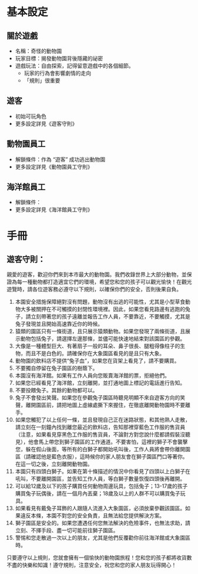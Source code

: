 # 基本設定

## 關於遊戲
- 名稱：奇怪的動物園
- 玩家目標：揭發動物園背後隱藏的祕密
- 遊戲玩法：自由探索，記得留意遊戲中的各個細節。
  - 玩家的行為會影響劇情的走向
  - 「規則」很重要


## 遊客
- 初始可玩角色
- 更多設定詳見《遊客守則》


## 動物園員工
- 解鎖條件：作為 “遊客” 成功逃出動物園
- 更多設定詳見《動物園員工守則》


## 海洋館員工
- 解鎖條件：
- 更多設定詳見《海洋館員工守則》




# 手冊

## 遊客守則：

親愛的遊客，歡迎你們來到本市最大的動物園。我們收錄世界上大部分動物，並保證為每一種動物都打造適宜它們的環境，希望您和您的孩子可以觀光愉快！在觀光遊覽時，請各位遊客務必遵守以下規則，以確保你們的安全，否則後果自負。

1. 本園安全措施保障絕對沒有問題，動物沒有出逃的可能性，尤其是小型草食動物大多被關押在不可觸摸的封閉性環境裡。因此，如果您看見路邊有逃跑的兔子，請立刻帶著您的孩子遠離並報告工作人員，不要靠近，不要觸摸，尤其是兔子發現並且開始高速靠近你的時候。
2. 猿類的園區只有一條街道，且只展示猿類動物。如果您發現了兩條街道，且展示動物包括兔子，請選擇左邊那條，並儘可能快速地結束對該園區的參觀。
3. 大像是一種體型巨大、有著扇子一般的耳朵、鼻子很長、腿粗得像柱子的生物，而且不是白色的。請確保你在大象園區看見的是且只有大象。
4. 動物園的飲料店不提供“兔子血”，如果您在貨架上看見了，請不要購買。
5. 不要獨自停留在兔子園區的樹蔭下。
6. 本園沒有海洋館。如果有工作人員向您販賣海洋館的票，拒絕他們。
7. 如果您已經看見了海洋館，立刻離開，並打通地圖上標記的電話進行告知。
8. 不要投餵兔子。其餘的動物都可以。
9. 兔子不會發出笑聲。如果您在參觀兔子園區時聽見明顯不來自遊客方向的笑聲，離開園區前，請把地圖上虛線處撕下來握住，在徹底離開動物園時不要離手。
10. 如果您觸犯了以上任何一條，並且發現自己正在迷路狀態，和其他熟人走散，請立刻在一刻鐘內找到離您最近的飲料店，告知那裡穿藍色工作服的售貨員（注意，如果看見穿黑色工作服的售貨員，不論對方對您說什麼都請假裝沒聽見），他會馬上帶您到獅子園區的工作通道。不要害怕，這裡的獅子不會襲擊您，躲在假山後面，等所有的白獅子都開始吼叫後，工作人員將會帶你離開園區（請確認他是藍色衣服），這時候你的家人朋友會在獅子園區門口等著你。在這一切之後，立刻離開動物園。
11. 本園只有四頭白獅子。如果在第十條描述的情況中你看見了四頭以上白獅子在吼叫，不要離開園區，並告知工作人員，等白獅子數量恢復四頭後再離開。
12. 可以給12歲及以下的孩子購買任何動物周邊玩具，包括兔子；13-17歲的孩子購買兔子玩偶後，請在一個月內丟棄；18歲及以上的人群不可以購買兔子玩具。
13. 如果看見有戴兔子耳飾的人跟隨人流進入大象園區，必須放棄參觀該園區。如果違反本條，本園不對您的安全負責，且無法給您提供解決方案。
14. 獅子園區是安全的。如果您遭遇任何您無法解決的危險事件，也無法求助，請立刻、不擇手段、盡一切可能前往獅子園區。
15. 警惕和您走散過一次以上的朋友，尤其是他們反覆勸你前往海洋館或大象園區時。

只要遵守以上規則，您就會擁有一個愉快的動物園旅程！您和您的孩子都將收貨數不盡的快樂和知識！遵守規則，注意安全，祝您和您的家人朋友玩得開心！
